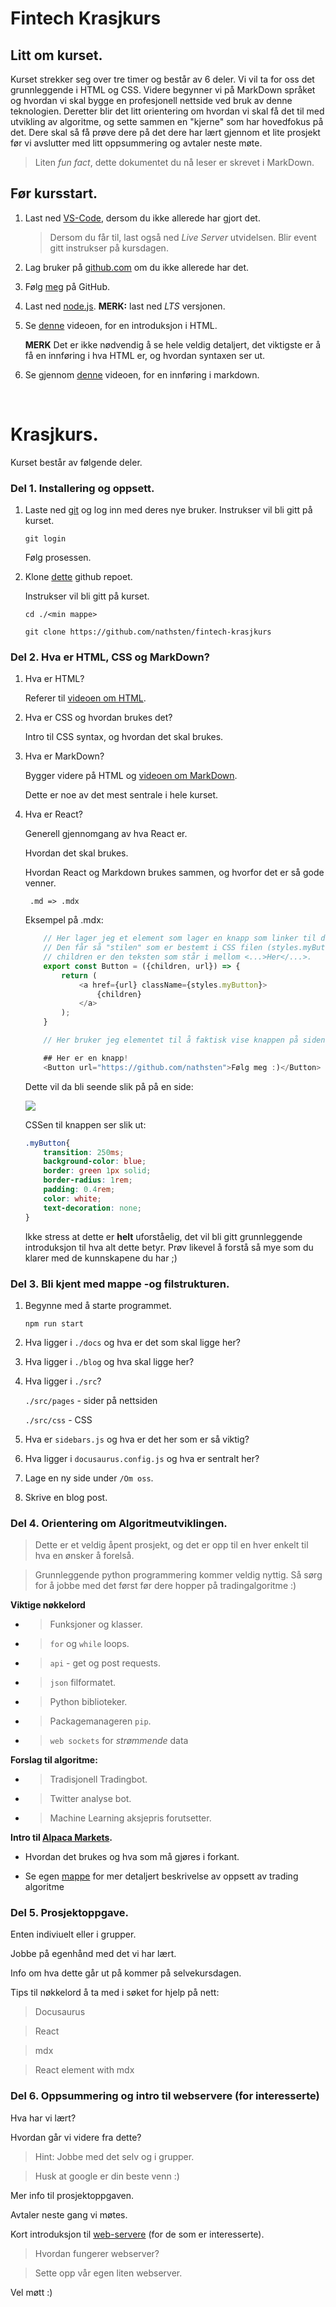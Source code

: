 # Fintech Krasjkurs

## Litt om kurset. 
Kurset strekker seg over tre timer og består av 6 deler. Vi vil ta for oss det grunnleggende i HTML og CSS. Videre begynner vi på MarkDown språket og hvordan vi skal bygge en profesjonell nettside ved bruk av denne teknologien. Deretter blir det litt orientering om hvordan vi skal få det til med utvikling av algoritme, og sette sammen en "kjerne" som har hovedfokus på det. Dere skal så få prøve dere på det dere har lært gjennom et lite prosjekt før vi avslutter med litt oppsummering og avtaler neste møte. 

>Liten _fun fact_, dette dokumentet du nå leser er skrevet i MarkDown. 

## Før kursstart. 

1. Last ned [VS-Code](https://code.visualstudio.com/), dersom du ikke allerede har gjort det. 
    > Dersom du får til, last også ned _Live Server_ utvidelsen. Blir event gitt instrukser på kursdagen. 

2. Lag bruker på [github.com](https://github.com/) om du ikke allerede har det.

3. Følg [meg](https://github.com/nathsten) på GitHub. 

4. Last ned [node.js](https://nodejs.org/en/). **MERK:** last ned _LTS_ versjonen. 

5. Se [denne](https://www.youtube.com/watch?v=UB1O30fR-EE&t=2957s&ab_channel=TraversyMedia) videoen, for en introduksjon i HTML.

    **MERK** Det er ikke nødvendig å se hele veldig detaljert, det viktigste er å få en innføring i hva HTML er, og hvordan syntaxen ser ut. 

6. Se gjennom [denne](https://www.youtube.com/watch?v=HUBNt18RFbo&ab_channel=TraversyMedia) videoen, for en innføring i markdown. 

<br>

# Krasjkurs.

Kurset består av følgende deler. 

### **Del 1. Installering og oppsett.** 

1. Laste ned [git](https://git-scm.com/downloads) og log inn med deres nye bruker. Instrukser vil bli gitt på kurset.

    ````
    git login
    ````

    Følg prosessen. 

2. Klone [dette](https://github.com/nathsten/fintech-krasjkurs) github repoet. 

    Instrukser vil bli gitt på kurset. 

    ````
    cd ./<min mappe>
    ````

    ````
    git clone https://github.com/nathsten/fintech-krasjkurs
    ````

### **Del 2. Hva er HTML, CSS og MarkDown?**

1. Hva er HTML?

    Referer til [videoen om HTML](https://www.youtube.com/watch?v=UB1O30fR-EE&t=2957s&ab_channel=TraversyMedia). 

2. Hva er CSS og hvordan brukes det?

    Intro til CSS syntax, og hvordan det skal brukes. 

3. Hva er MarkDown?

    Bygger videre på HTML og [videoen om MarkDown](https://www.youtube.com/watch?v=HUBNt18RFbo&ab_channel=TraversyMedia).

    Dette er noe av det mest sentrale i hele kurset. 

4. Hva er React?

    Generell gjennomgang av hva React er.

    Hvordan det skal brukes. 

    Hvordan React og Markdown brukes sammen, og hvorfor det er så gode venner. 

        .md => .mdx

    Eksempel på .mdx:

    ````javascript
        // Her lager jeg et element som lager en knapp som linker til den urlen som blir sent inn. 
        // Den får så "stilen" som er bestemt i CSS filen (styles.myButton). 
        // children er den teksten som står i mellom <...>Her</...>. 
        export const Button = ({children, url}) => {
            return (
                <a href={url} className={styles.myButton}>
                    {children}
                </a>
            );
        }

        // Her bruker jeg elementet til å faktisk vise knappen på siden:

        ## Her er en knapp!
        <Button url="https://github.com/nathsten">Følg meg :)</Button>
    ````

    Dette vil da bli seende slik på på en side:

    ![](./exmdx.png)

    CSSen til knappen ser slik ut:

    ````CSS
    .myButton{
        transition: 250ms;
        background-color: blue;
        border: green 1px solid;
        border-radius: 1rem;
        padding: 0.4rem;
        color: white;
        text-decoration: none;
    }
    ````

    Ikke stress at dette er **helt** uforståelig, det vil bli gitt grunnleggende introduksjon til hva alt dette betyr. Prøv likevel å forstå så mye som du klarer med de kunnskapene du har ;)

### **Del 3. Bli kjent med mappe -og filstrukturen.**

1. Begynne med å starte programmet.

    ````
    npm run start
    ````

2. Hva ligger i ````./docs```` og hva er det som skal ligge her?

3. Hva ligger i ````./blog```` og hva skal ligge her?

4. Hva ligger i ````./src````?

    ````./src/pages```` - sider på nettsiden

    ````./src/css```` - CSS

5. Hva er ````sidebars.js```` og hva er det her som er så viktig?

6. Hva ligger i ````docusaurus.config.js```` og hva er sentralt her?

7. Lage en ny side under `/Om oss`.

8. Skrive en blog post. 

### **Del 4. Orientering om Algoritmeutviklingen.** 

> Dette er et veldig åpent prosjekt, og det er opp til en hver enkelt til hva en ønsker å forelså. 

> Grunnleggende python programmering kommer veldig nyttig. Så sørg for å jobbe med det først før dere hopper på tradingalgoritme :)


**Viktige nøkkelord**
* > Funksjoner og klasser. 

* > `for` og `while` loops.

* > `api` - get og post requests. 

* > `json` filformatet. 

* > Python biblioteker.

* > Packagemanageren `pip`. 

* > `web sockets` for _strømmende_ data

**Forslag til algoritme:**

* >Tradisjonell Tradingbot. 

* >Twitter analyse bot. 

* >Machine Learning aksjepris forutsetter. 

**Intro til [Alpaca Markets](https://alpaca.markets/docs/api-references/trading-api/).**

* Hvordan det brukes og hva som må gjøres i forkant. 

* Se egen [mappe](https://github.com/nathsten/fintech-krasjkurs/tree/main/algo) for mer detaljert beskrivelse av oppsett av trading algoritme

### **Del 5. Prosjektoppgave.** 

Enten indiviuelt eller i grupper.

Jobbe på egenhånd med det vi har lært. 

Info om hva dette går ut på kommer på selvekursdagen. 

Tips til nøkkelord å ta med i søket for hjelp på nett:

> Docusaurus

> React

> mdx

>React element with mdx


### **Del 6. Oppsummering og intro til webservere (for interesserte)**

Hva har vi lært?

Hvordan går vi videre fra dette?

> Hint: Jobbe med det selv og i grupper. 

> Husk at google er din beste venn :)

Mer info til prosjektoppgaven. 

Avtaler neste gang vi møtes. 

Kort introduksjon til [web-servere](https://github.com/nathsten/fintech-krasjkurs/tree/main/webserver) (for de som er interesserte). 

> Hvordan fungerer webserver?

> Sette opp vår egen liten webserver. 

Vel møtt :)